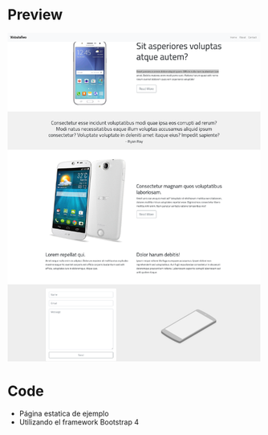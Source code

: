 # Preview
![](img/screenshot.png)

# Code
- Página estatica de ejemplo
- Utilizando el framework Bootstrap 4
